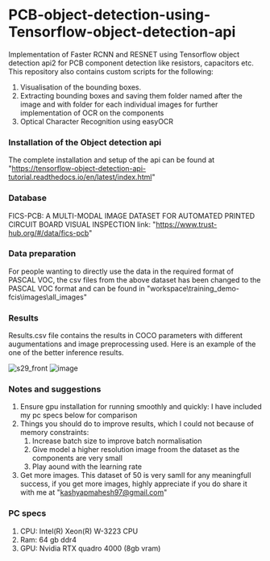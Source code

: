 # PCB-object-detection-using-Tensorflow-object-detection-api

Implementation of Faster RCNN and RESNET using Tensorflow object detection api2 for PCB component detection like resistors, capacitors etc.
This repository also contains custom scripts for the following:
  1. Visualisation of the bounding boxes.
  2. Extracting bounding boxes and saving them folder named after the image and with folder for each individual images for further implementation of OCR on the components
  3. Optical Character Recognition using easyOCR

### Installation of the Object detection api

The complete installation and setup of the api can be found at "https://tensorflow-object-detection-api-tutorial.readthedocs.io/en/latest/index.html"

### Database

FICS-PCB: A MULTI-MODAL IMAGE DATASET FOR AUTOMATED PRINTED CIRCUIT BOARD VISUAL INSPECTION
link: "https://www.trust-hub.org/#/data/fics-pcb"

### Data preparation

For people wanting to directly use the data in the required format of PASCAL VOC, the csv files from the above dataset has been changed to the PASCAL VOC format and can be found in "workspace\training_demo-fcis\images\all_images"


### Results

Results.csv file contains the results in COCO parameters with different augumentations and image preprocessing used.
Here is an example of the one of the better inference results.

![s29_front](https://user-images.githubusercontent.com/38318593/170691674-a9cc3e5a-c98c-44f0-9ea0-ff87403f4803.jpg) ![image](https://user-images.githubusercontent.com/38318593/170691356-51e6757c-ed93-4e3d-a4cc-32134e32efec.png) 

### Notes and suggestions

1. Ensure gpu installation for running smoothly and quickly: I have included my pc specs below for comparison
2. Things you should do to improve results, which I could not because of memory constraints:
    1. Increase batch size to improve batch normalisation
    2. Give model a higher resolution image froom the dataset as the components are very small 
    3. Play aound with the learning rate
3. Get more images. This dataset of 50 is very samll for any meaningfull success, if you get more images, highly appreciate if you do share it with me at "kashyapmahesh97@gmail.com"

### PC specs
1. CPU: Intel(R) Xeon(R) W-3223 CPU
2. Ram: 64 gb ddr4
3. GPU: Nvidia RTX quadro 4000 (8gb vram)
